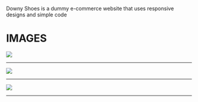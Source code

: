 Downy Shoes is a dummy e-commerce website that uses responsive designs and simple code
<br>
<h1> IMAGES</h1>
<img src = "Github Snips/snip.jpg">
<hr>
<img src = "Github Snips/snip2.jpg">
<hr>
<img src = "Github Snips/snip 3.jpg">
<hr>
